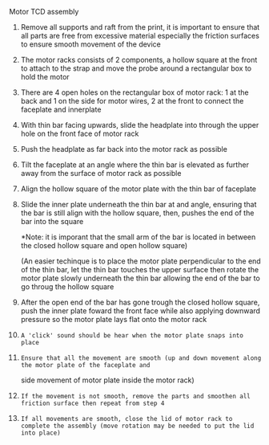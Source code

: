Motor TCD assembly

1. 	Remove all supports and raft from the print, it is important to ensure that all parts are free
	from excessive material especially the friction surfaces to ensure smooth movement of the device

2. 	The motor racks consists of 2 components, a hollow square at the front to attach to the strap and 
	move the probe around a rectangular box to hold the motor

3. 	There are 4 open holes on the rectangular box of motor rack: 1 at the back and 1 on the side for
	motor wires, 2 at the front to connect the faceplate and innerplate

4. 	With thin bar facing upwards, slide the headplate into through the upper hole on the front face
	of motor rack 

5. 	Push the headplate as far back into the motor rack as possible 

6. 	Tilt the faceplate at an angle where the thin bar is elevated as further away from the surface of 
	motor rack as possible 

7. 	Align the hollow square of the motor plate with the thin bar of faceplate

8. 	Slide the inner plate underneath the thin bar at and angle, ensuring that the bar is still align 
	with the hollow square, then, pushes the end of the bar into the square
   	
	*Note: it is imporant that the small arm of the bar is located in between the closed hollow square 
	and open hollow square)
   	
	(An easier techinque is to place the motor plate perpendicular to the end of the thin bar, let the 
	thin bar touches the upper surface then rotate the motor plate slowly underneath the thin bar allowing
	the end of the bar to go throug the hollow square

9. 	After the open end of the bar has gone trough the closed hollow square, push the inner plate foward 
	the front face while also applying downward pressure so the motor plate lays flat onto the motor rack

10. 	A 'click' sound should be hear when the motor plate snaps into place

11. 	Ensure that all the movement are smooth (up and down movement along the motor plate of the faceplate and
	side movement of motor plate inside the motor rack)

12. 	If the movement is not smooth, remove the parts and smoothen all friction surface then repeat from step 4

13. 	If all movements are smooth, close the lid of motor rack to complete the assembly (move rotation may be needed to put the lid into place)